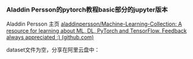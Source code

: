 ### Aladdin Persson的pytorch教程basic部分的jupyter版本

Aladdin Persson 主页 [aladdinpersson/Machine-Learning-Collection: A resource for learning about ML, DL, PyTorch and TensorFlow. Feedback always appreciated :) (github.com)](https://github.com/aladdinpersson/Machine-Learning-Collection)

dataset文件为空，分享在阿里云盘中：


